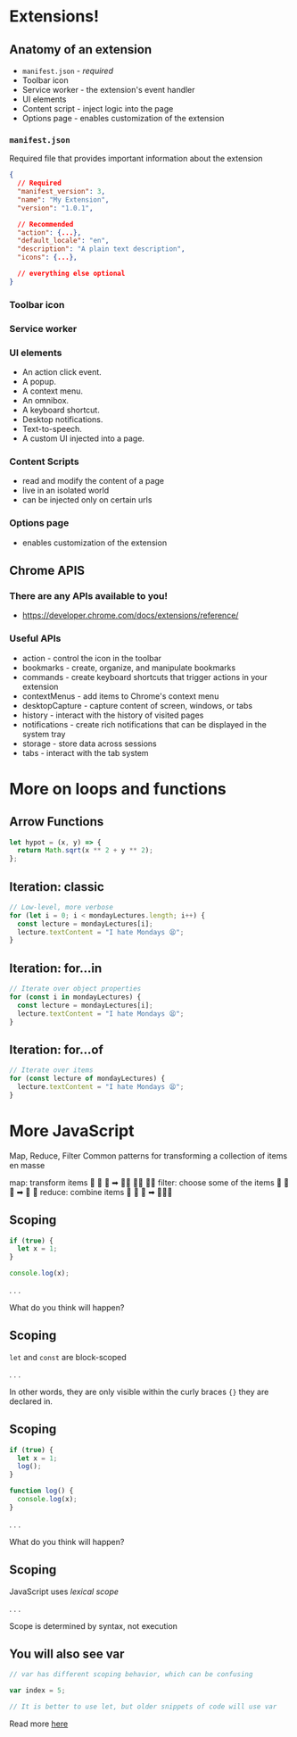 # Extensions!

## Anatomy of an extension

- `manifest.json` - _required_
- Toolbar icon
- Service worker - the extension's event handler
- UI elements
- Content script - inject logic into the page
- Options page - enables customization of the extension

### `manifest.json`

Required file that provides important information about the extension

```json
{
  // Required
  "manifest_version": 3,
  "name": "My Extension",
  "version": "1.0.1",

  // Recommended
  "action": {...},
  "default_locale": "en",
  "description": "A plain text description",
  "icons": {...},

  // everything else optional
}
```

### Toolbar icon

### Service worker

### UI elements

- An action click event.
- A popup.
- A context menu.
- An omnibox.
- A keyboard shortcut.
- Desktop notifications.
- Text-to-speech.
- A custom UI injected into a page.

### Content Scripts

- read and modify the content of a page
- live in an isolated world
- can be injected only on certain urls

### Options page

- enables customization of the extension

## Chrome APIS

### There are any APIs available to you!

- https://developer.chrome.com/docs/extensions/reference/

### Useful APIs

- action - control the icon in the toolbar
- bookmarks - create, organize, and manipulate bookmarks
- commands - create keyboard shortcuts that trigger actions in your extension
- contextMenus - add items to Chrome's context menu
- desktopCapture - capture content of screen, windows, or tabs
- history - interact with the history of visited pages
- notifications - create rich notifications that can be displayed in the system
  tray
- storage - store data across sessions
- tabs - interact with the tab system

# More on loops and functions

## Arrow Functions

```js
let hypot = (x, y) => {
  return Math.sqrt(x ** 2 + y ** 2);
};
```

## Iteration: classic

```js
// Low-level, more verbose
for (let i = 0; i < mondayLectures.length; i++) {
  const lecture = mondayLectures[i];
  lecture.textContent = "I hate Mondays 😫";
}
```

## Iteration: for...in

```js
// Iterate over object properties
for (const i in mondayLectures) {
  const lecture = mondayLectures[i];
  lecture.textContent = "I hate Mondays 😫";
}
```

## Iteration: for...of

```js
// Iterate over items
for (const lecture of mondayLectures) {
  lecture.textContent = "I hate Mondays 😫";
}
```

# More JavaScript

Map, Reduce, Filter Common patterns for transforming a collection of items en
masse

map: transform items 👨 👨 👧 ➡ 👨🏼 👨🏼 👧🏼 filter: choose some of the items 👨 👨
👧 ➡ 👨 👧 reduce: combine items 👨 👨 👧 ➡ 👨‍👨‍👧

## Scoping

```js
if (true) {
  let x = 1;
}

console.log(x);
```

. . .

What do you think will happen?

## Scoping

`let` and `const` are block-scoped

. . .

In other words, they are only visible within the curly braces `{}` they are
declared in.

## Scoping

```js
if (true) {
  let x = 1;
  log();
}

function log() {
  console.log(x);
}
```

. . .

What do you think will happen?

## Scoping

JavaScript uses _lexical scope_

. . .

Scope is determined by syntax, not execution

## You will also see var

```js
// var has different scoping behavior, which can be confusing

var index = 5;

// It is better to use let, but older snippets of code will use var
```

Read more
[here](https://developer.mozilla.org/en-US/docs/Learn/JavaScript/First_steps/Variables#a_note_about_var)
